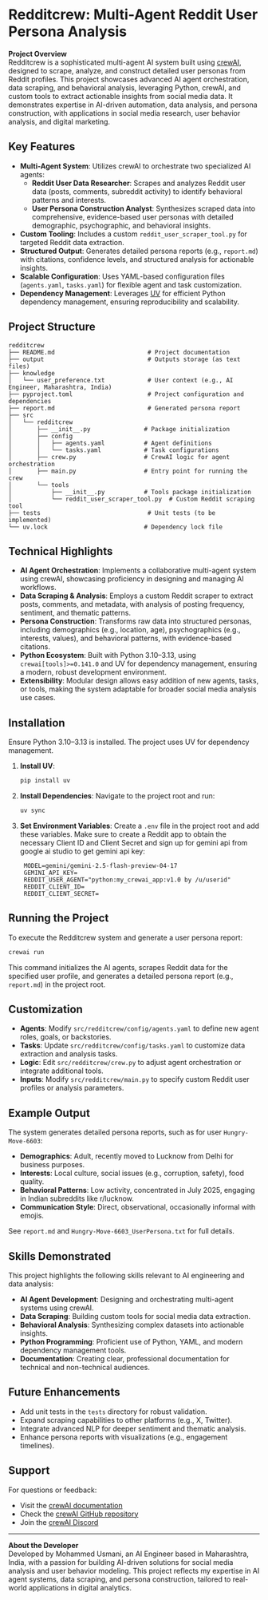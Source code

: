 # Redditcrew: Multi-Agent Reddit User Persona Analysis

**Project Overview**  
Redditcrew is a sophisticated multi-agent AI system built using [crewAI](https://crewai.com), designed to scrape, analyze, and construct detailed user personas from Reddit profiles. This project showcases advanced AI agent orchestration, data scraping, and behavioral analysis, leveraging Python, crewAI, and custom tools to extract actionable insights from social media data. It demonstrates expertise in AI-driven automation, data analysis, and persona construction, with applications in social media research, user behavior analysis, and digital marketing.

## Key Features
- **Multi-Agent System**: Utilizes crewAI to orchestrate two specialized AI agents:
  - **Reddit User Data Researcher**: Scrapes and analyzes Reddit user data (posts, comments, subreddit activity) to identify behavioral patterns and interests.
  - **User Persona Construction Analyst**: Synthesizes scraped data into comprehensive, evidence-based user personas with detailed demographic, psychographic, and behavioral insights.
- **Custom Tooling**: Includes a custom `reddit_user_scraper_tool.py` for targeted Reddit data extraction.
- **Structured Output**: Generates detailed persona reports (e.g., `report.md`) with citations, confidence levels, and structured analysis for actionable insights.
- **Scalable Configuration**: Uses YAML-based configuration files (`agents.yaml`, `tasks.yaml`) for flexible agent and task customization.
- **Dependency Management**: Leverages [UV](https://docs.astral.sh/uv/) for efficient Python dependency management, ensuring reproducibility and scalability.

## Project Structure
```
redditcrew
├── README.md                          # Project documentation
├── output                             # Outputs storage (as text files)
├── knowledge
│   └── user_preference.txt            # User context (e.g., AI Engineer, Maharashtra, India)
├── pyproject.toml                     # Project configuration and dependencies
├── report.md                          # Generated persona report
├── src
│   └── redditcrew
│       ├── __init__.py               # Package initialization
│       ├── config
│       │   ├── agents.yaml           # Agent definitions
│       │   └── tasks.yaml            # Task configurations
│       ├── crew.py                   # CrewAI logic for agent orchestration
│       ├── main.py                   # Entry point for running the crew
│       └── tools
│           ├── __init__.py           # Tools package initialization
│           └── reddit_user_scraper_tool.py  # Custom Reddit scraping tool
├── tests                              # Unit tests (to be implemented)
└── uv.lock                           # Dependency lock file
```

## Technical Highlights
- **AI Agent Orchestration**: Implements a collaborative multi-agent system using crewAI, showcasing proficiency in designing and managing AI workflows.
- **Data Scraping & Analysis**: Employs a custom Reddit scraper to extract posts, comments, and metadata, with analysis of posting frequency, sentiment, and thematic patterns.
- **Persona Construction**: Transforms raw data into structured personas, including demographics (e.g., location, age), psychographics (e.g., interests, values), and behavioral patterns, with evidence-based citations.
- **Python Ecosystem**: Built with Python 3.10–3.13, using `crewai[tools]>=0.141.0` and UV for dependency management, ensuring a modern, robust development environment.
- **Extensibility**: Modular design allows easy addition of new agents, tasks, or tools, making the system adaptable for broader social media analysis use cases.

## Installation
Ensure Python 3.10–3.13 is installed. The project uses UV for dependency management.

1. **Install UV**:
   ```bash
   pip install uv
   ```

2. **Install Dependencies**:
   Navigate to the project root and run:
   ```bash
   uv sync
   ```

3. **Set Environment Variables**:
   Create a `.env` file in the project root and add these variables. Make sure to create a Reddit app to obtain the necessary Client ID and Client Secret and sign up for gemini api from google ai studio to get gemini api key:
   ```
    MODEL=gemini/gemini-2.5-flash-preview-04-17
    GEMINI_API_KEY=
    REDDIT_USER_AGENT="python:my_crewai_app:v1.0 by /u/userid"
    REDDIT_CLIENT_ID=
    REDDIT_CLIENT_SECRET=
   ```

## Running the Project
To execute the Redditcrew system and generate a user persona report:
```bash
crewai run
```
This command initializes the AI agents, scrapes Reddit data for the specified user profile, and generates a detailed persona report (e.g., `report.md`) in the project root.

## Customization
- **Agents**: Modify `src/redditcrew/config/agents.yaml` to define new agent roles, goals, or backstories.
- **Tasks**: Update `src/redditcrew/config/tasks.yaml` to customize data extraction and analysis tasks.
- **Logic**: Edit `src/redditcrew/crew.py` to adjust agent orchestration or integrate additional tools.
- **Inputs**: Modify `src/redditcrew/main.py` to specify custom Reddit user profiles or analysis parameters.

## Example Output
The system generates detailed persona reports, such as for user `Hungry-Move-6603`:
- **Demographics**: Adult, recently moved to Lucknow from Delhi for business purposes.
- **Interests**: Local culture, social issues (e.g., corruption, safety), food quality.
- **Behavioral Patterns**: Low activity, concentrated in July 2025, engaging in Indian subreddits like r/lucknow.
- **Communication Style**: Direct, observational, occasionally informal with emojis.

See `report.md` and `Hungry-Move-6603_UserPersona.txt` for full details.

## Skills Demonstrated
This project highlights the following skills relevant to AI engineering and data analysis:
- **AI Agent Development**: Designing and orchestrating multi-agent systems using crewAI.
- **Data Scraping**: Building custom tools for social media data extraction.
- **Behavioral Analysis**: Synthesizing complex datasets into actionable insights.
- **Python Programming**: Proficient use of Python, YAML, and modern dependency management tools.
- **Documentation**: Creating clear, professional documentation for technical and non-technical audiences.

## Future Enhancements
- Add unit tests in the `tests` directory for robust validation.
- Expand scraping capabilities to other platforms (e.g., X, Twitter).
- Integrate advanced NLP for deeper sentiment and thematic analysis.
- Enhance persona reports with visualizations (e.g., engagement timelines).

## Support
For questions or feedback:
- Visit the [crewAI documentation](https://docs.crewai.com)
- Check the [crewAI GitHub repository](https://github.com/joaomdmoura/crewai)
- Join the [crewAI Discord](https://discord.com/invite/X4JWnZnxPb)

---

**About the Developer**  
Developed by Mohammed Usmani, an AI Engineer based in Maharashtra, India, with a passion for building AI-driven solutions for social media analysis and user behavior modeling. This project reflects my expertise in AI agent systems, data scraping, and persona construction, tailored to real-world applications in digital analytics.
